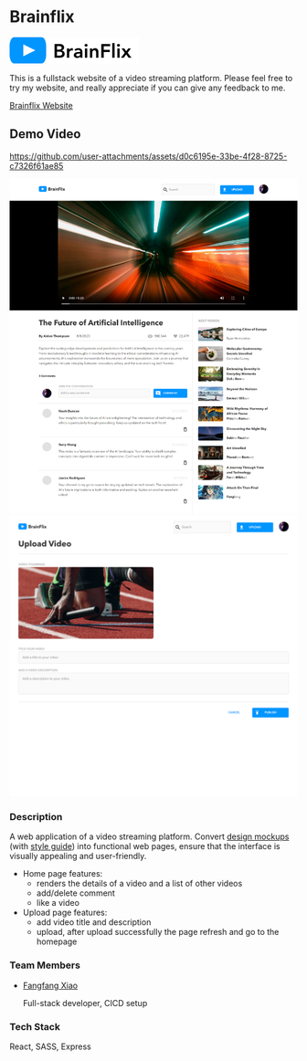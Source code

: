 # Brainflix

![logo](https://raw.githubusercontent.com/f2xiao/brain-flix/main/src/assets/logo/BrainFlix-logo.svg)

This is a fullstack website of a video streaming platform. Please feel free to try my website, and really appreciate if you can give any feedback to me.

[Brainflix Website](https://brain-flix.onrender.com)

## Demo Video

https://github.com/user-attachments/assets/d0c6195e-33be-4f28-8725-c7326f61ae85

![Brainflix Home page](https://github.com/f2xiao/brain-flix/blob/main/screenshot/home_page.png)
![Brainflix Upload page](https://github.com/f2xiao/brain-flix/blob/main/screenshot/upload_page.png)

### Description

A web application of a video streaming platform. Convert [design mockups]() (with [style guide]()) into functional web pages, ensure that the interface is visually appealing and user-friendly.

- Home page features:
  - renders the details of a video and a list of other videos
  - add/delete comment
  - like a video
- Upload page features:
  - add video title and description
  - upload, after upload successfully the page refresh and go to the homepage

### Team Members

- [Fangfang Xiao](https://github.com/f2xiao)

  Full-stack developer, CICD setup

### Tech Stack

React, SASS, Express
